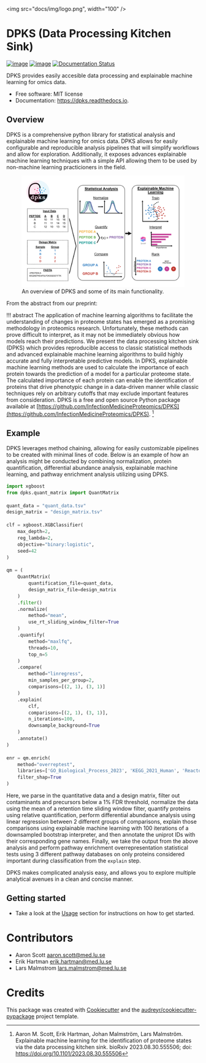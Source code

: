 
<img src="docs/img/logo.png", width="100" />

# DPKS (Data Processing Kitchen Sink)

[![image](https://img.shields.io/pypi/v/dpks.svg)](https://pypi.python.org/pypi/dpks) [![image](https://img.shields.io/travis/arnscott/dpks.svg)](https://travis-ci.com/arnscott/dpks) [![Documentation Status](https://readthedocs.org/projects/dpks/badge/?version=latest)](https://dpks.readthedocs.io/en/latest/?badge=latest)

DPKS provides easily accesible data processing and explainable machine learning for omics data.

-   Free software: MIT license
-   Documentation: <https://dpks.readthedocs.io>.


## Overview

DPKS is a comprehensive python library for statistical analysis and explainable machine learning
for omics data. DPKS allows for easily configurable and reproducible analysis pipelines that will simplify
workflows and allow for exploration. Additionally, it exposes advances explainable machine learning techniques
with a simple API allowing them to be used by non-machine learning practicioners in the field.

<figure>
    <img src="/img/dpks_overview_figure.png">
    <figcaption>An overview of DPKS and some of its main functionality.</figcaption>
</figure>

From the abstract from our preprint:

!!! abstract
    The application of machine learning algorithms to facilitate the
    understanding of changes in proteome states has emerged as a promising
    methodology in proteomics research. Unfortunately, these methods can prove
    difficult to interpret, as it may not be immediately obvious how models reach
    their predictions. We present the data processing kitchen sink (DPKS) which provides
    reproducible access to classic statistical methods and advanced explainable
    machine learning algorithms to build highly accurate and fully interpretable
    predictive models. In DPKS, explainable machine learning methods are used to
    calculate the importance of each protein towards the prediction of a model for a
    particular proteome state. The calculated importance of each protein can enable the
    identification of proteins that drive phenotypic change in a data-driven manner
    while classic techniques rely on arbitrary cutoffs that may exclude important
    features from consideration. DPKS is a free and open source Python package available at [https://github.com/InfectionMedicineProteomics/DPKS](https://github.com/InfectionMedicineProteomics/DPKS). [^1]

## Example

DPKS leverages method chaining, allowing for easily customizable pipelines to be created with minimal lines of code.
Below is an example of how an analysis might be conducted by combining normalization, protein quantification, differential abundance analysis,
explainable machine learning, and pathway enrichment analysis utilizing  using DPKS.

```python
import xgboost
from dpks.quant_matrix import QuantMatrix

quant_data = "quant_data.tsv"
design_matrix = "design_matrix.tsv"

clf = xgboost.XGBClassifier(
    max_depth=2,
    reg_lambda=2,
    objective="binary:logistic",
    seed=42
)

qm = (
    QuantMatrix(
        quantification_file=quant_data,
        design_matrix_file=design_matrix
    )
    .filter()
    .normalize(
        method="mean",
        use_rt_sliding_window_filter=True
    )
    .quantify(
        method="maxlfq",
        threads=10,
        top_n=5
    )
    .compare(
        method="linregress",
        min_samples_per_group=2,
        comparisons=[(2, 1), (3, 1)]
    )
    .explain(
        clf,
        comparisons=[(2, 1), (3, 1)],
        n_iterations=100,
        downsample_background=True
    )
    .annotate()
)

enr = qm.enrich(
    method="overreptest",
    libraries=['GO_Biological_Process_2023', 'KEGG_2021_Human', 'Reactome_2022'],
    filter_shap=True
)

```

Here, we parse in the quantitative data and a design matrix, filter out contaminants and precursors below a 1% FDR threshold,
normalize the data using the mean of a retention time sliding window filter, quantify proteins using relative quantification,
perform differential abundance analysis using linear regression between 2 different groups of comparisons, explain those comparisons
using explainable machine learning with 100 iterations of a downsampled bootstrap interpreter, and then annotate the uniprot IDs
with their corresponding gene names. Finally, we take the output from the above analysis and perform pathway enrichment overrepresentation
statistical tests using 3 different pathway databases on only proteins considered important during classification from the `explain` step.

DPKS makes complicated analysis easy, and allows you to explore multiple analytical avenues in a clean and concise manner.

## Getting started

-   Take a look at the [Usage](usage/installation.md)
    section for instructions on how to get started.


[^1]: Aaron M. Scott, Erik Hartman, Johan Malmström, Lars Malmström. Explainable machine learning for the identification of proteome states via the data processing kitchen sink.
bioRxiv 2023.08.30.555506; doi: https://doi.org/10.1101/2023.08.30.555506


# Contributors

- Aaron Scott aaron.scott@med.lu.se
- Erik Hartman erik.hartman@med.lu.se
- Lars Malmstrom lars.malmstrom@med.lu.se

# Credits

This package was created with
[Cookiecutter](https://github.com/audreyr/cookiecutter) and the
[audreyr/cookiecutter-pypackage](https://github.com/audreyr/cookiecutter-pypackage)
project template.
